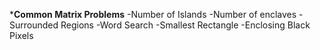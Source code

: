 ***Common Matrix Problems**
-Number of Islands
-Number of enclaves
-Surrounded Regions
-Word Search
-Smallest Rectangle
-Enclosing Black Pixels
